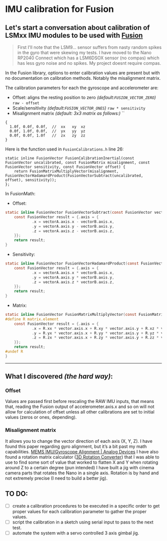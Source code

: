# IMU calibration for Fusion

## Let's start a conversation about calibration of LSMxx IMU modules to be used with [Fusion](https://github.com/xioTechnologies/Fusion)

> First I'll note that the LSM9... sensor suffers from nasty random spikes in the gyro that were skewing my tests. I have moved to the Nano RP2040 Connect which has a LSM6DSOX sensor (no compas) which has less gyro noise and no spikes. My project doesnt require compas.

In the Fusion library, options to enter calibration values are present but with no documentation on calibration methods. Notably the misalignment matrix. 

The calibration parameters for each the gyroscope and accelerometer are:
- Offset: aligns the resting position to zero *(default:`FUSION_VECTOR_ZERO`)* `raw - offset`
- Scale/sensitivity *(default:`FUSION_VECTOR_ONES`)* `raw * sensitivity`
- Misalignment matrix *(default: 3x3 matrix as follows:)* ``

```
{
  1.0f, 0.0f, 0.0f,  //  xx   xy  xz
  0.0f, 1.0f, 0.0f,  //  yx   yy  yz
  0.0f, 0.0f, 1.0f   //  zx   zy  zz
}
```

Here is the function used in `FusionCalibrations.h` line 26: 
``` 
static inline FusionVector FusionCalibrationInertial(const FusionVector uncalibrated, const FusionMatrix misalignment, const FusionVector sensitivity, const FusionVector offset) {
    return FusionMatrixMultiplyVector(misalignment, FusionVectorHadamardProduct(FusionVectorSubtract(uncalibrated, offset), sensitivity));
};
```
In FusionMath:
- Offset:
```c
static inline FusionVector FusionVectorSubtract(const FusionVector vectorA, const FusionVector vectorB) {
    const FusionVector result = {.axis = {
            .x = vectorA.axis.x - vectorB.axis.x,
            .y = vectorA.axis.y - vectorB.axis.y,
            .z = vectorA.axis.z - vectorB.axis.z,
    }};
    return result;
}
```
- Sensitivity:
```c
static inline FusionVector FusionVectorHadamardProduct(const FusionVector vectorA, const FusionVector vectorB) {
    const FusionVector result = {.axis = {
            .x = vectorA.axis.x * vectorB.axis.x,
            .y = vectorA.axis.y * vectorB.axis.y,
            .z = vectorA.axis.z * vectorB.axis.z,
    }};
    return result;
}
```
- Matrix:
```c
static inline FusionVector FusionMatrixMultiplyVector(const FusionMatrix matrix, const FusionVector vector) {
#define R matrix.element
    const FusionVector result = {.axis = {
            .x = R.xx * vector.axis.x + R.xy * vector.axis.y + R.xz * vector.axis.z,
            .y = R.yx * vector.axis.x + R.yy * vector.axis.y + R.yz * vector.axis.z,
            .z = R.zx * vector.axis.x + R.zy * vector.axis.y + R.zz * vector.axis.z,
    }};
    return result;
#undef R
}
```


---

## What I discovered *(the hard way)*:

### Offset
Values are passed first before rescaling the RAW IMU inputs, that means that, reading the Fusion output of accelerometer.axis.x and so on will not allow for calculation of offset unless all other calibrations are set to initial values (zeros or ones, depending). 

### Misalignment matrix
It allows you to change the vector direction of each axis (X, Y, Z). I have found this paper regarding gyro alignment, but it’s a bit past my math capabilities. [MEMS IMU/Gyroscope Alignment | Analog Devices](https://www.analog.com/en/analog-dialogue/articles/mems-imu-gyroscope-alignment.html) I have also found a rotation matrix calculator ([3D Rotation Converter](https://www.andre-gaschler.com/rotationconverter/)) that I was able to use to find some sort of value that worked to flatten X and Y when rotating around Z to a certain degree (pun intended) I have built a jig with cinema camera parts that rotates the Nano in a single axis. Rotation is by hand and not extremely precise (I need to build a better jig).

## TO DO: 
- [ ] create a calibration procedures to be executed in a specific order to get proper values for each calibration parameter to gather the proper values.
- [ ] script the calibration in a sketch using serial input to pass to the next test.
- [ ] automate the system with a servo controlled 3 axis gimbal jig.
